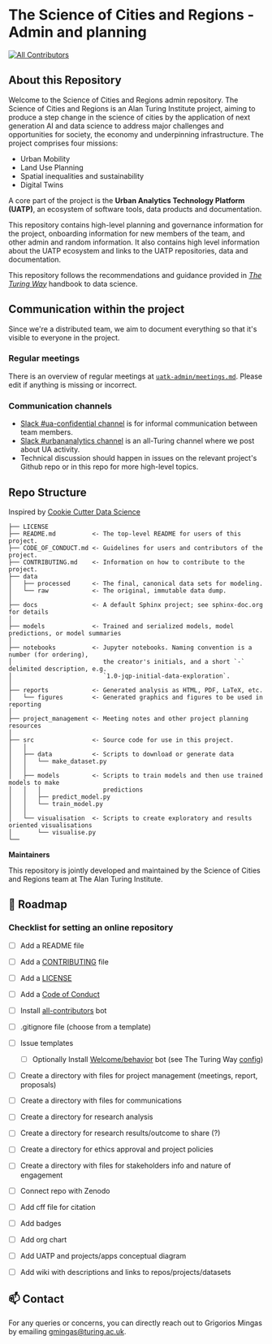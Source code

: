 # The Science of Cities and Regions - Admin and planning
<!-- ALL-CONTRIBUTORS-BADGE:START - Do not remove or modify this section -->
[![All Contributors](https://img.shields.io/badge/all_contributors-6-orange.svg?style=flat-square)](#contributors-)
<!-- ALL-CONTRIBUTORS-BADGE:END -->

## About this Repository

Welcome to the Science of Cities and Regions admin repository. The Science of Cities and Regions is an Alan Turing Institute project, aiming to produce a step change in the science of cities by the application of next generation AI and data science to address major challenges and opportunities for society, the economy and underpinning infrastructure. The project comprises four missions:
- Urban Mobility
- Land Use Planning
- Spatial inequalities and sustainability
- Digital Twins

A core part of the project is the **Urban Analytics Technology Platform (UATP)**, an ecosystem of software tools, data products and documentation.

This repository contains high-level planning and governance information for the project, onboarding information for new members of the team, and other admin and random information. It also contains high level information about the UATP ecosystem and links to the UATP repositories, data and documentation.

This repository follows the recommendations and guidance provided in *[The Turing Way](https://the-turing-way.netlify.app/welcome)* handbook to data science.

## Communication within the project

Since we're a distributed team, we aim to document everything so that it's visible to everyone in the project. 

### Regular meetings

There is an overview of regular meetings at [`uatk-admin/meetings.md`](https://github.com/alan-turing-institute/uatk-admin/blob/main/meetings.md). Please edit if anything is missing or incorrect.

### Communication channels

- [Slack #ua-confidential channel](https://join.slack.com/share/enQtNDg3Nzc4MTI0MTIwMS0wYzhiOTdjOGRlODE2MmNjYzA3YmM2ZDBmZDQ3OTI2MzJkYjE3MGE0YWMzY2U5MWZiNDk3NjdiYmU2ZGJkZGE4) is for informal communication between team members.
- [Slack #urbananalytics channel](https://join.slack.com/share/enQtNDg2NTAzOTYwMTY2Ny1mNmFhNjNlMjk0OTZkNTYxNWExMWE1NDU2ZmEwNjYzYmVmMzAyMWQxYmRkNWMyOTA2NTg0NWM2ZjA1NTNlNmYy) is an all-Turing channel where we post about UA activity.
- Technical discussion should happen in issues on the relevant project's Github repo or in this repo for more high-level topics.

## Repo Structure

Inspired by [Cookie Cutter Data Science](https://github.com/drivendata/cookiecutter-data-science)

```
├── LICENSE
├── README.md          <- The top-level README for users of this project.
├── CODE_OF_CONDUCT.md <- Guidelines for users and contributors of the project.
├── CONTRIBUTING.md    <- Information on how to contribute to the project.
├── data
│   ├── processed      <- The final, canonical data sets for modeling.
│   └── raw            <- The original, immutable data dump.
│
├── docs               <- A default Sphinx project; see sphinx-doc.org for details
│
├── models             <- Trained and serialized models, model predictions, or model summaries
│
├── notebooks          <- Jupyter notebooks. Naming convention is a number (for ordering),
│                         the creator's initials, and a short `-` delimited description, e.g.
│                         `1.0-jqp-initial-data-exploration`.
│
├── reports            <- Generated analysis as HTML, PDF, LaTeX, etc.
│   └── figures        <- Generated graphics and figures to be used in reporting
│
├── project_management <- Meeting notes and other project planning resources
│
├── src                <- Source code for use in this project.
│   │
│   ├── data           <- Scripts to download or generate data
│   │   └── make_dataset.py
│   │
│   ├── models         <- Scripts to train models and then use trained models to make
│   │   │                 predictions
│   │   ├── predict_model.py
│   │   └── train_model.py
│   │
│   └── visualisation  <- Scripts to create exploratory and results oriented visualisations
│       └── visualise.py
└──
```

**Maintainers**

This repository is jointly developed and maintained by the Science of Cities and Regions team at The Alan Turing Institute.

🎯 Roadmap
---

### Checklist for setting an online repository 

- [ ] Add a README file
- [ ] Add a [CONTRIBUTING](CONTRIBUTING.md) file
- [ ] Add a [LICENSE](LICENSE.md)
- [ ] Add a [Code of Conduct](CODE_OF_CONDUCT.md)
- [ ] Install [all-contributors](https://allcontributors.org/) bot
- [ ] .gitignore file (choose from a template)
- [ ] Issue templates
    - [ ] Optionally Install [Welcome/behavior](https://github.com/behaviorbot/welcome) bot (see The Turing Way [config](https://github.com/alan-turing-institute/the-turing-way/blob/main/.github/config.yml))
- [ ] Create a directory with files for project management (meetings, report, proposals)
- [ ] Create a directory with files for communications
- [ ] Create a directory for research analysis
- [ ] Create a directory for research results/outcome to share (?)
- [ ] Create a directory for ethics approval and project policies
- [ ] Create a directory with files for stakeholders info and nature of engagement
- [ ] Connect repo with Zenodo
- [ ] Add cff file for citation
- [ ] Add badges
- [ ] Add org chart
- [ ] Add UATP and projects/apps conceptual diagram
- [ ] Add wiki with descriptions and links to repos/projects/datasets


📫 Contact
---

For any queries or concerns, you can directly reach out to Grigorios Mingas by emailing [gmingas@turing.ac.uk](mailto:gmingas@turing.ac.uk).
